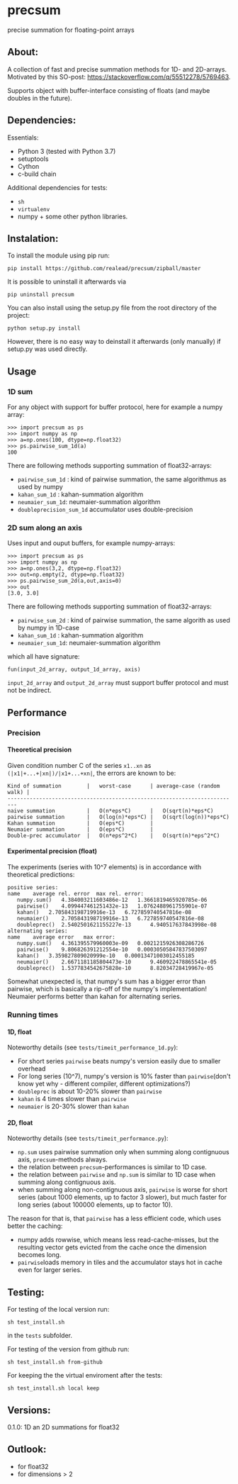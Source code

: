 # precsum

precise summation for floating-point arrays

## About:

   A collection of fast and precise summation methods for 1D- and 2D-arrays. Motivated by this SO-post: https://stackoverflow.com/q/55512278/5769463.

   Supports object with buffer-interface consisting of floats (and maybe doubles in the future).


## Dependencies:

Essentials: 

  - Python 3 (tested with Python 3.7)
  - setuptools
  - Cython
  - c-build chain

Additional dependencies for tests:
   
  - `sh`
  - `virtualenv`
  - numpy + some other python libraries.

## Instalation:

To install the module using pip run:

    pip install https://github.com/realead/precsum/zipball/master

It is possible to uninstall it afterwards via

    pip uninstall precsum

You can also install using the setup.py file from the root directory of the project:

    python setup.py install

However, there is no easy way to deinstall it afterwards (only manually) if setup.py was used directly.

## Usage

### 1D sum

For any object with support for buffer protocol, here for example a numpy array:

    >>> import precsum as ps
    >>> import numpy as np
    >>> a=np.ones(100, dtype=np.float32)
    >>> ps.pairwise_sum_1d(a)
    100

There are following methods supporting summation of float32-arrays:

 * `pairwise_sum_1d` : kind of pairwise summation, the same algorithmus as used by numpy
 * `kahan_sum_1d` :  kahan-summation algorithm
 * `neumaier_sum_1d`: neumaier-summation algorithm
 * `doubleprecision_sum_1d` accumulator uses double-precision


### 2D sum along an axis

Uses input and ouput buffers, for example numpy-arrays:

    >>> import precsum as ps
    >>> import numpy as np
    >>> a=np.ones(3,2, dtype=np.float32)
    >>> out=np.empty(2, dtype=np.float32)
    >>> ps.pairwise_sum_2d(a,out,axis=0)
    >>> out
    [3.0, 3.0]

There are following methods supporting summation of float32-arrays:

 * `pairwise_sum_2d` : kind of pairwise summation, the same algorith as used by numpy in 1D-case
 * `kahan_sum_1d` :  kahan-summation algorithm
 * `neumaier_sum_1d`: neumaier-summation algorithm

which all have signature:

    fun(input_2d_array, output_1d_array, axis)

`input_2d_array` and `output_2d_array` must support buffer protocol and must not be indirect.


## Performance

### Precision 

#### Theoretical precision

Given condition number  C of the series `x1..xn` as `(|x1|+...+|xn|)/|x1+...+xn|`, the errors are known to be:

    Kind of summation        |   worst-case      | average-case (random walk) |
    -------------------------------------------------------------------------
    naive summation          |   O(n*eps*C)      |   O(sqrt(n)*eps*C)
    pairwise summation       |   O(log(n)*eps*C) |   O(sqrt(log(n))*eps*C)
    Kahan summation          |   O(eps*C)        |
    Neumaier summation       |   O(eps*C)        |
    Double-prec accumulator  |   O(n*eps^2*C)    |   O(sqrt(n)*eps^2*C)


#### Experimental precision (float)

The experiments (series with  10^7 elements) is in accordance with theoretical predictions:


    positive series:
    name	average rel. error	max rel. error:
       numpy.sum()	 4.384003211603486e-12 	 1.3661819465920785e-06
       pairwise()	 4.099447461251432e-13 	 1.0762488961755901e-07
       kahan()	 2.705843198719916e-13 	 6.727859740547816e-08
       neumaier()	 2.705843198719916e-13 	 6.727859740547816e-08
       doubleprec()	 2.5402501621155227e-13 	 4.940517637843998e-08
    alternating series:
    name	average error	max error:
       numpy.sum()	 4.361395579960003e-09 	 0.0021215926308286726
       pairwise()	 9.806826391212554e-10 	 0.00030505847837503097
       kahan()	 3.359827809020999e-10 	 0.00013471003012455185
       neumaier()	 2.6671181185804473e-10 	 9.460922478865541e-05
       doubleprec()	 1.5377834542675828e-10 	 8.82034728419967e-05

Somewhat unexpected is, that numpy's sum has a bigger error than pairwise, which is basically a rip-off of the numpy's implementation! Neumaier performs better than kahan for alternating series.


### Running times

#### 1D, float

Noteworthy details (see `tests/timeit_performance_1d.py`):

  * For short series `pairwise` beats numpy's version easily due to smaller overhead
  * For long series (10^7), numpy's version is 10% faster than `pairwise`(don't know yet why - different compiler, different optimizations?)
  * `doubleprec` is about 10-20% slower than `pairwise`
  * `kahan` is 4 times slower than `pairwise`
  * `neumaier` is 20-30% slower than `kahan`


#### 2D, float

Noteworthy details (see `tests/timeit_performance.py`):

  * `np.sum` uses pairwise summation only when summing along contignuous axis, `precsum`-methods always.
  * the relation between `precsum`-performances is similar to 1D case.
  * the relation between `pairwise` and `np.sum` is similar to 1D case when summing along contignuous axis.
  * when summing along non-contignuous axis, `pairwise` is worse for short series (about 1000 elements, up to factor 3 slower), but much faster for long series  (about 100000 elements, up to factor 10).

The reason for that is, that `pairwise` has a less efficient code, which uses better the caching:

  * numpy adds rowwise, which means less read-cache-misses, but the resulting vector gets evicted from the cache once the dimension becomes long.
  * `pairwise`loads memory in tiles and the accumulator stays hot in cache even for larger series.

    
## Testing:

For testing of the local version run:

    sh test_install.sh

in the `tests` subfolder.

For testing of the version from github run:

    sh test_install.sh from-github

For keeping the the virtual enviroment after the tests:

    sh test_install.sh local keep

## Versions:

  0.1.0: 1D an 2D summations for float32

## Outlook:

  * for float32
  * for dimensions > 2

